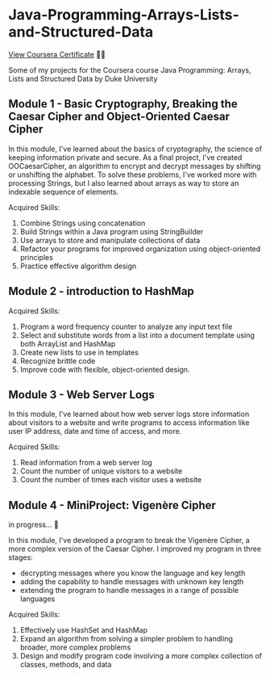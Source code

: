 # Java-Programming-Arrays-Lists-and-Structured-Data

[View Coursera Certificate](https://coursera.org/share/688cbe6297445d573636fc06f91b213b) 🧑‍🎓

Some of my projects for the Coursera course Java Programming: Arrays, Lists and Structured Data by Duke University

## Module 1 - Basic Cryptography, Breaking the Caesar Cipher and Object-Oriented Caesar Cipher
In this module, I've learned about the basics of cryptography, the science of keeping information private and secure.
As a final project, I've created OOCaesarCipher, an algorithm to encrypt and decrypt messages by shifting or unshifting the alphabet.
To solve these problems, I've worked more with processing Strings, but I also learned about arrays as way to store an indexable sequence of elements.

Acquired Skills:
1. Combine Strings using concatenation
2. Build Strings within a Java program using StringBuilder
3. Use arrays to store and manipulate collections of data
4. Refactor your programs for improved organization using object-oriented principles
5. Practice effective algorithm design

## Module 2 - introduction to HashMap

Acquired Skills:
1. Program a word frequency counter to analyze any input text file
2. Select and substitute words from a list into a document template using both ArrayList and HashMap
3. Create new lists to use in templates
4. Recognize brittle code
5. Improve code with flexible, object-oriented design.

## Module 3 - Web Server Logs

In this module, I've learned about how web server logs store information about visitors to a website and write programs to access information like user IP address, date and time of access, and more. 

Acquired Skills:
1. Read information from a web server log
2. Count the number of unique visitors to a website
3. Count the number of times each visitor uses a website

## Module 4 - MiniProject: Vigenère Cipher
in progress... 💪

In this module, I've developed a program to break the Vigenère Cipher, a more complex version of the Caesar Cipher.
I improved my program in three stages:
- decrypting messages where you know the language and key length
- adding the capability to handle messages with unknown key length
- extending the program to handle messages in a range of possible languages

Acquired Skills:
1. Effectively use HashSet and HashMap
2. Expand an algorithm from solving a simpler problem to handling broader, more complex problems
3. Design and modify program code involving a more complex collection of classes, methods, and data
